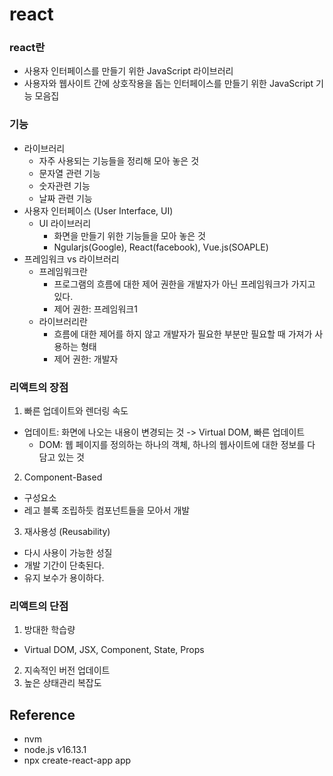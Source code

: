 # react

### react란

- 사용자 인터페이스를 만들기 위한 JavaScript 라이브러리
- 사용자와 웹사이트 간에 상호작용을 돕는 인터페이스를 만들기 위한 JavaScript 기능 모음집

### 기능

- 라이브러리
  - 자주 사용되는 기능들을 정리해 모아 놓은 것
  - 문자열 관련 기능
  - 숫자관련 기능
  - 날짜 관련 기능
- 사용자 인터페이스 (User Interface, UI)
  - UI 라이브러리
    - 화면을 만들기 위한 기능들을 모아 놓은 것
    - Ngularjs(Google), React(facebook), Vue.js(SOAPLE)
- 프레임워크 vs 라이브러리
  - 프레임워크란
    - 프로그램의 흐름에 대한 제어 권한을 개발자가 아닌 프레임워크가 가지고 있다.
    - 제어 권한: 프레임워크1
  - 라이브러리란
    - 흐름에 대한 제어를 하지 않고 개발자가 필요한 부분만 필요할 때 가져가 사용하는 형태
    - 제어 권한: 개발자

### 리액트의 장점

1. 빠른 업데이트와 렌더링 속도
  - 업데이트: 화면에 나오는 내용이 변경되는 것 -> Virtual DOM, 빠른 업데이트
    - DOM: 웹 페이지를 정의하는 하나의 객체, 하나의 웹사이트에 대한 정보를 다 담고 있는 것
2. Component-Based
  - 구성요소
  - 레고 블록 조립하듯 컴포넌트들을 모아서 개발
3. 재사용성 (Reusability)
  - 다시 사용이 가능한 성질
  - 개발 기간이 단축된다.
  - 유지 보수가 용이하다.

### 리액트의 단점

1. 방대한 학습량
  - Virtual DOM, JSX, Component, State, Props
2. 지속적인 버전 업데이트
3. 높은 상태관리 복잡도

## Reference

- nvm
- node.js v16.13.1
- npx create-react-app app
